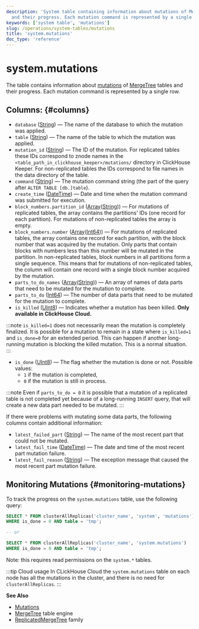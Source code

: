 ```yaml
---
description: 'System table containing information about mutations of MergeTree tables
  and their progress. Each mutation command is represented by a single row.'
keywords: ['system table', 'mutations']
slug: /operations/system-tables/mutations
title: 'system.mutations'
doc_type: 'reference'
---
```


# system.mutations

The table contains information about [mutations](/sql-reference/statements/alter/index.md#mutations) of [MergeTree](/engines/table-engines/mergetree-family/mergetree.md) tables and their progress. Each mutation command is represented by a single row.

## Columns: {#columns}

- `database` ([String](/sql-reference/data-types/string.md)) — The name of the database to which the mutation was applied.
- `table` ([String](/sql-reference/data-types/string.md)) — The name of the table to which the mutation was applied.
- `mutation_id` ([String](/sql-reference/data-types/string.md)) — The ID of the mutation. For replicated tables these IDs correspond to znode names in the `<table_path_in_clickhouse_keeper>/mutations/` directory in ClickHouse Keeper. For non-replicated tables the IDs correspond to file names in the data directory of the table.
- `command` ([String](/sql-reference/data-types/string.md)) — The mutation command string (the part of the query after `ALTER TABLE [db.]table`).
- `create_time` ([DateTime](/sql-reference/data-types/datetime.md)) —  Date and time when the mutation command was submitted for execution.
- `block_numbers.partition_id` ([Array](/sql-reference/data-types/array.md)([String](/sql-reference/data-types/string.md))) — For mutations of replicated tables, the array contains the partitions' IDs (one record for each partition). For mutations of non-replicated tables the array is empty.
- `block_numbers.number` ([Array](/sql-reference/data-types/array.md)([Int64](/sql-reference/data-types/int-uint.md))) — For mutations of replicated tables, the array contains one record for each partition, with the block number that was acquired by the mutation. Only parts that contain blocks with numbers less than this number will be mutated in the partition. In non-replicated tables, block numbers in all partitions form a single sequence. This means that for mutations of non-replicated tables, the column will contain one record with a single block number acquired by the mutation.
- `parts_to_do_names` ([Array](/sql-reference/data-types/array.md)([String](/sql-reference/data-types/string.md))) — An array of names of data parts that need to be mutated for the mutation to complete.
- `parts_to_do` ([Int64](/sql-reference/data-types/int-uint.md)) — The number of data parts that need to be mutated for the mutation to complete.
- `is_killed` ([UInt8](/sql-reference/data-types/int-uint.md)) — Indicates whether a mutation has been killed. **Only available in ClickHouse Cloud.**

:::note 
`is_killed=1` does not necessarily mean the mutation is completely finalized. It is possible for a mutation to remain in a state where `is_killed=1` and `is_done=0` for an extended period. This can happen if another long-running mutation is blocking the killed mutation. This is a normal situation.
:::

- `is_done` ([UInt8](/sql-reference/data-types/int-uint.md)) — The flag whether the mutation is done or not. Possible values:
  - `1` if the mutation is completed,
  - `0` if the mutation is still in process.

:::note
Even if `parts_to_do = 0` it is possible that a mutation of a replicated table is not completed yet because of a long-running `INSERT` query, that will create a new data part needed to be mutated.
:::

If there were problems with mutating some data parts, the following columns contain additional information:

- `latest_failed_part` ([String](/sql-reference/data-types/string.md)) — The name of the most recent part that could not be mutated.
- `latest_fail_time` ([DateTime](/sql-reference/data-types/datetime.md)) — The date and time of the most recent part mutation failure.
- `latest_fail_reason` ([String](/sql-reference/data-types/string.md)) — The exception message that caused the most recent part mutation failure.

## Monitoring Mutations {#monitoring-mutations}

To track the progress on the `system.mutations` table, use the following query:

```sql
SELECT * FROM clusterAllReplicas('cluster_name', 'system', 'mutations')
WHERE is_done = 0 AND table = 'tmp';

-- or

SELECT * FROM clusterAllReplicas('cluster_name', 'system.mutations')
WHERE is_done = 0 AND table = 'tmp';
```

Note: this requires read permissions on the `system.*` tables.

:::tip Cloud usage
In CLickHouse Cloud the `system.mutations` table on each node has all the mutations in the cluster, and there is no need for `clusterAllReplicas`.
:::

**See Also**

- [Mutations](/sql-reference/statements/alter/index.md#mutations)
- [MergeTree](/engines/table-engines/mergetree-family/mergetree.md) table engine
- [ReplicatedMergeTree](/engines/table-engines/mergetree-family/replication.md) family
